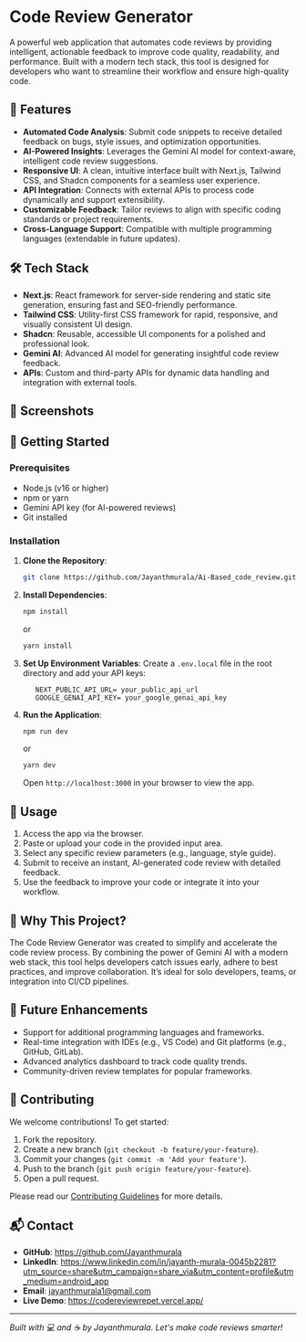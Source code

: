 # Code Review Generator

A powerful web application that automates code reviews by providing intelligent, actionable feedback to improve code quality, readability, and performance. Built with a modern tech stack, this tool is designed for developers who want to streamline their workflow and ensure high-quality code.

## 🚀 Features

- **Automated Code Analysis**: Submit code snippets to receive detailed feedback on bugs, style issues, and optimization opportunities.
- **AI-Powered Insights**: Leverages the Gemini AI model for context-aware, intelligent code review suggestions.
- **Responsive UI**: A clean, intuitive interface built with Next.js, Tailwind CSS, and Shadcn components for a seamless user experience.
- **API Integration**: Connects with external APIs to process code dynamically and support extensibility.
- **Customizable Feedback**: Tailor reviews to align with specific coding standards or project requirements.
- **Cross-Language Support**: Compatible with multiple programming languages (extendable in future updates).

## 🛠️ Tech Stack

- **Next.js**: React framework for server-side rendering and static site generation, ensuring fast and SEO-friendly performance.
- **Tailwind CSS**: Utility-first CSS framework for rapid, responsive, and visually consistent UI design.
- **Shadcn**: Reusable, accessible UI components for a polished and professional look.
- **Gemini AI**: Advanced AI model for generating insightful code review feedback.
- **APIs**: Custom and third-party APIs for dynamic data handling and integration with external tools.

## 📸 Screenshots

## 🏁 Getting Started

### Prerequisites

- Node.js (v16 or higher)
- npm or yarn
- Gemini API key (for AI-powered reviews)
- Git installed

### Installation

1. **Clone the Repository**:
   ```bash
   git clone https://github.com/Jayanthmurala/Ai-Based_code_review.git
   ```
2. **Install Dependencies**:
   ```bash
   npm install
   ```
   or
   ```bash
   yarn install
   ```
3. **Set Up Environment Variables**:
   Create a `.env.local` file in the root directory and add your API keys:
   ```env
      NEXT_PUBLIC_API_URL= your_public_api_url
      GOOGLE_GENAI_API_KEY= your_google_genai_api_key
   ```
4. **Run the Application**:
   ```bash
   npm run dev
   ```
   or
   ```bash
   yarn dev
   ```
   Open `http://localhost:3000` in your browser to view the app.

## 🔧 Usage

1. Access the app via the browser.
2. Paste or upload your code in the provided input area.
3. Select any specific review parameters (e.g., language, style guide).
4. Submit to receive an instant, AI-generated code review with detailed feedback.
5. Use the feedback to improve your code or integrate it into your workflow.

## 🌟 Why This Project?

The Code Review Generator was created to simplify and accelerate the code review process. By combining the power of Gemini AI with a modern web stack, this tool helps developers catch issues early, adhere to best practices, and improve collaboration. It’s ideal for solo developers, teams, or integration into CI/CD pipelines.

## 🔮 Future Enhancements

- Support for additional programming languages and frameworks.
- Real-time integration with IDEs (e.g., VS Code) and Git platforms (e.g., GitHub, GitLab).
- Advanced analytics dashboard to track code quality trends.
- Community-driven review templates for popular frameworks.

## 🤝 Contributing

We welcome contributions! To get started:

1. Fork the repository.
2. Create a new branch (`git checkout -b feature/your-feature`).
3. Commit your changes (`git commit -m 'Add your feature'`).
4. Push to the branch (`git push origin feature/your-feature`).
5. Open a pull request.

Please read our [Contributing Guidelines](CONTRIBUTING.md) for more details.

## 📬 Contact

- **GitHub**: https://github.com/Jayanthmurala
- **LinkedIn**: https://www.linkedin.com/in/jayanth-murala-0045b2281?utm_source=share&utm_campaign=share_via&utm_content=profile&utm_medium=android_app
- **Email**: jayanthmurala1@gmail.com
- **Live Demo**: https://codereviewrepet.vercel.app/

---

_Built with 💻 and ☕ by Jayanthmurala. Let's make code reviews smarter!_

